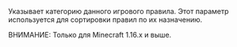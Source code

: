 Указывает категорию данного игрового правила. Этот параметр используется для сортировки правил по их назначению.

ВНИМАНИЕ: Только для Minecraft 1.16.x и выше.